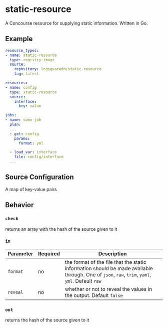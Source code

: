 # static-resource

A Concourse resource for supplying static information.  Written in Go.

## Example

```yaml
resource_types:
- name: static-resource
  type: registry-image
  source:
    repository: logsquaredn/static-resource
    tag: latest

resources:
- name: config
  type: static-resource
  source:
    interface:
      key: value

jobs:
- name: some-job
  plan:
  ...
  - get: config
    params:
      format: yml

  - load_var: interface
    file: config/interface
  ...
```

## Source Configuration

A map of key-value pairs

## Behavior

### `check`

returns an array with the hash of the source given to it

### `in`

| Parameter | Required | Description                                                                                                                                     |
| ----------| -------- | ----------------------------------------------------------------------------------------------------------------------------------------------- |
| `format`  | no       | the format of the file that the static information should be made available through. One of `json`, `raw`, `trim`, `yaml`, `yml`. Default `raw` |
| `reveal`  | no       | whether or not to reveal the values in the output. Default `false`                                                     |

### `out`

returns the hash of the source given to it
